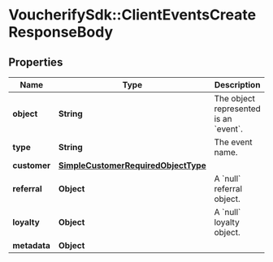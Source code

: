 # VoucherifySdk::ClientEventsCreateResponseBody

## Properties

| Name | Type | Description | Notes |
| ---- | ---- | ----------- | ----- |
| **object** | **String** | The object represented is an &#x60;event&#x60;. | [optional][default to &#39;event&#39;] |
| **type** | **String** | The event name. | [optional] |
| **customer** | [**SimpleCustomerRequiredObjectType**](SimpleCustomerRequiredObjectType.md) |  |  |
| **referral** | **Object** | A &#x60;null&#x60; referral object. | [optional] |
| **loyalty** | **Object** | A &#x60;null&#x60; loyalty object. | [optional] |
| **metadata** | **Object** |  | [optional] |

